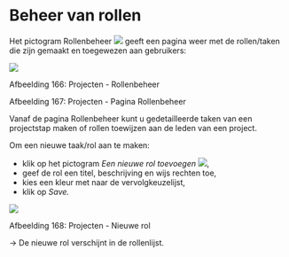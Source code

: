 # Beheer van rollen

Het pictogram Rollenbeheer ![](../../.gitbook/assets/graphics311%20%283%29.png) geeft een pagina weer met de rollen/taken die zijn gemaakt en toegewezen aan gebruikers:

![](../../.gitbook/assets/graphics322%20%281%29.png)

Afbeelding 166: Projecten - Rollenbeheer

Afbeelding 167: Projecten - Pagina Rollenbeheer

Vanaf de pagina Rollenbeheer kunt u gedetailleerde taken van een projectstap maken of rollen toewijzen aan de leden van een project.

Om een nieuwe taak/rol aan te maken:

* klik op het pictogram _Een nieuwe rol toevoegen_ ![](../../.gitbook/assets/graphics313%20%283%29.gif),
* geef de rol een titel, beschrijving en wijs rechten toe,
* kies een kleur met naar de vervolgkeuzelijst,
* klik op _Save._

![](../../.gitbook/assets/graphics316%20%283%29.png)

Afbeelding 168: Projecten - Nieuwe rol

→ De nieuwe rol verschijnt in de rollenlijst.
